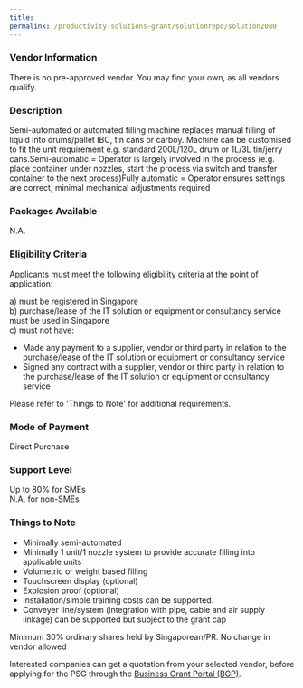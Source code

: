 ```yaml
---
title: 
permalink: /productivity-solutions-grant/solutionrepo/solution2080
---
```


### Vendor Information
There is no pre-approved vendor. You may find your own, as all vendors qualify.

### Description

Semi-automated or automated filling machine replaces manual filling of liquid into drums/pallet IBC, tin cans or carboy. Machine can be customised to fit the unit requirement e.g. standard 200L/120L drum or 1L/3L tin/jerry cans.Semi-automatic = Operator is largely involved in the process (e.g. place container under nozzles, start the process via switch and transfer container to the next process)Fully automatic = Operator ensures settings are correct, minimal mechanical adjustments required

### Packages Available

N.A.

### Eligibility Criteria

Applicants must meet the following eligibility criteria at the point of application:

a) must be registered in Singapore <br>
b) purchase/lease of the IT solution or equipment or consultancy service must be used in Singapore <br>
c) must not have:
- Made any payment to a supplier, vendor or third party in relation to the purchase/lease of the IT solution or equipment or consultancy service
- Signed any contract with a supplier, vendor or third party in relation to the purchase/lease of the IT solution or equipment or consultancy service

Please refer to 'Things to Note' for additional requirements.

### Mode of Payment
Direct Purchase

### Support Level
Up to 80% for SMEs <br>
N.A. for non-SMEs

### Things to Note
- Minimally semi-automated
- Minimally 1 unit/1 nozzle system to provide accurate filling into applicable units
- Volumetric or weight based filling
- Touchscreen display (optional)
- Explosion proof (optional)
- Installation/simple training costs can be supported.
- Conveyer line/system (integration with pipe, cable and air supply linkage) can be supported but subject to the grant cap

Minimum 30% ordinary shares held by Singaporean/PR. No change in vendor allowed

Interested companies can get a quotation from your selected vendor, before applying for the PSG through the <a target='_blank' href='https://www.businessgrants.gov.sg/'>Business Grant Portal (BGP)</a>.
